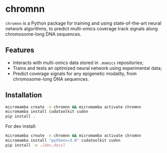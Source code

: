# chromnn

`chromnn` is a Python package for training and using state-of-the-art neural network algorithms, to predict multi-omics coverage track signals along chromosome-long DNA sequences. 

## Features

- Interacts with multi-omics data stored in `.momics` repositories; 
- Trains and tests an optimized neural network using experimental data; 
- Predict coverage signals for any epigenetic modality, from chromosome-long DNA sequences. 

## Installation

```bash
micromamba create -n chromnn && micromamba activate chromnn
micromamba install cudatoolkit cudnn
pip install .
```

For dev install: 

```bash
micromamba create -n chromnn && micromamba activate chromnn
micromamba install "python>=3.8" cudatoolkit cudnn
pip install -e .[dev,docs]
```